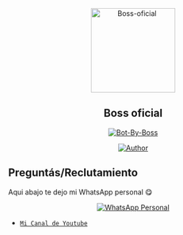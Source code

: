 <div align="center">
<img src="https://i.ibb.co/z6cq75T/repositorio.gif" alt="Boss-oficial" width="170" />

## Boss oficial

</div>

<p align="center">
<a href="##"><img title="Bot-By-Boss" src="https://img.shields.io/static/v1?label=Lenguaje&message=Espa%C3%B1ol&color=blue"></a>
</p>
<p align="center">
  <a href="https://github.com/Boss-oficial"><img title="Author" src="https://img.shields.io/badge/Author-Boss oficial-blue.svg?style=for-the-badge&logo=github" /></a>
</p>


## Preguntás/Reclutamiento
Aqui abajo te dejo mi WhatsApp personal 😋
<p align="center">
 <a href="https://wa.me/5493814668151"><img alt="WhatsApp Personal" src="https://img.shields.io/badge/WhatsApp-25D366?style=for-the-badge&logo=whatsapp&logoColor=black"/></a>
</p>

* [`Mi Canal de Youtube`](https://youtube.com/channel/UC3wEXnYH07Fr6IdBMQRv0Eg)
